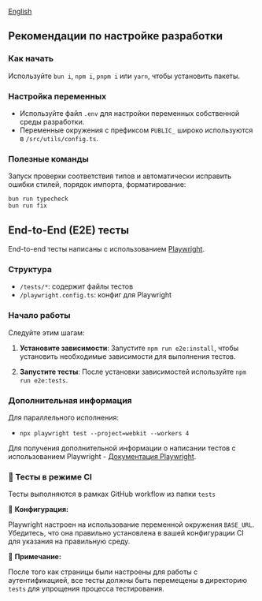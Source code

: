 [English](README.en.md)

## Рекомендации по настройке разработки

### Как начать

Используйте `bun i`, `npm i`, `pnpm i` или `yarn`, чтобы установить пакеты.

### Настройка переменных

- Используйте файл `.env` для настройки переменных собственной среды разработки.
- Переменные окружения с префиксом `PUBLIC_` широко используются в `/src/utils/config.ts`.

### Полезные команды

Запуск проверки соответствия типов и автоматически исправить ошибки стилей, порядок импорта, форматирование:

```
bun run typecheck
bun run fix
```

## End-to-End (E2E) тесты

End-to-end тесты написаны с использованием [Playwright](https://playwright.dev/).

### Структура

- `/tests/*`: содержит файлы тестов
- `/playwright.config.ts`: конфиг для Playwright

### Начало работы

Следуйте этим шагам:

1. **Установите зависимости**: Запустите `npm run e2e:install`, чтобы установить необходимые зависимости для выполнения тестов.

2. **Запустите тесты**: После установки зависимостей используйте `npm run e2e:tests`.

### Дополнительная информация

Для параллельного исполнения:
- `npx playwright test --project=webkit --workers 4`

Для получения дополнительной информации о написании тестов с использованием Playwright - [Документация Playwright](https://playwright.dev/docs/intro).

### 🚀 Тесты в режиме CI

Тесты выполняются в рамках GitHub workflow из папки `tests`

🔧 **Конфигурация:**

Playwright настроен на использование переменной окружения `BASE_URL`. Убедитесь, что она правильно установлена в вашей конфигурации CI для указания на правильную среду.

📝 **Примечание:**

После того как страницы были настроены для работы с аутентификацией, все тесты должны быть перемещены в директорию `tests` для упрощения процесса тестирования.
